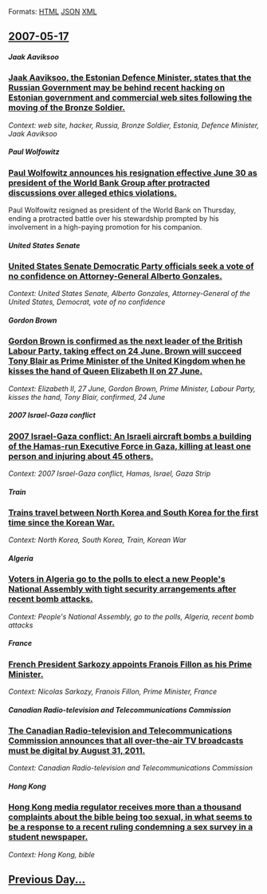 
Formats: [HTML](2007/05/17/index.html)  [JSON](2007/05/17/index.json)  [XML](2007/05/17/index.xml)  

## [2007-05-17](/news/2007/05/17/index.md)

##### Jaak Aaviksoo
### [ Jaak Aaviksoo, the Estonian Defence Minister, states that the Russian Government may be behind recent hacking on Estonian government and commercial web sites following the moving of the Bronze Soldier. ](/news/2007/05/17/jaak-aaviksoo-the-estonian-defence-minister-states-that-the-russian-government-may-be-behind-recent-hacking-on-estonian-government-and-co.md)
_Context: web site, hacker, Russia, Bronze Soldier, Estonia, Defence Minister, Jaak Aaviksoo_

##### Paul Wolfowitz
### [ Paul Wolfowitz announces his resignation effective June 30 as president of the World Bank Group after protracted discussions over alleged ethics violations. ](/news/2007/05/17/paul-wolfowitz-announces-his-resignation-effective-june-30-as-president-of-the-world-bank-group-after-protracted-discussions-over-alleged-e.md)
Paul Wolfowitz resigned as president of the World Bank on Thursday, ending a protracted battle over his stewardship prompted by his involvement in a high-paying promotion for his companion.

##### United States Senate
### [ United States Senate Democratic Party officials seek a vote of no confidence on Attorney-General Alberto Gonzales. ](/news/2007/05/17/united-states-senate-democratic-party-officials-seek-a-vote-of-no-confidence-on-attorney-general-alberto-gonzales.md)
_Context: United States Senate, Alberto Gonzales, Attorney-General of the United States, Democrat, vote of no confidence_

##### Gordon Brown
### [ Gordon Brown is confirmed as the next leader of the British Labour Party, taking effect on 24 June. Brown will succeed Tony Blair as Prime Minister of the United Kingdom when he kisses the hand of Queen Elizabeth II on 27 June. ](/news/2007/05/17/gordon-brown-is-confirmed-as-the-next-leader-of-the-british-labour-party-taking-effect-on-24-june-brown-will-succeed-tony-blair-as-prime.md)
_Context: Elizabeth II, 27 June, Gordon Brown, Prime Minister, Labour Party, kisses the hand, Tony Blair, confirmed, 24 June_

##### 2007 Israel-Gaza conflict
### [ 2007 Israel-Gaza conflict: An Israeli aircraft bombs a building of the Hamas-run Executive Force in Gaza, killing at least one person and injuring about 45 others. ](/news/2007/05/17/2007-israel-gaza-conflict-an-israeli-aircraft-bombs-a-building-of-the-hamas-run-executive-force-in-gaza-killing-at-least-one-person-and-i.md)
_Context: 2007 Israel-Gaza conflict, Hamas, Israel, Gaza Strip_

##### Train
### [ Trains travel between North Korea and South Korea for the first time since the Korean War. ](/news/2007/05/17/trains-travel-between-north-korea-and-south-korea-for-the-first-time-since-the-korean-war.md)
_Context: North Korea, South Korea, Train, Korean War_

##### Algeria
### [ Voters in Algeria go to the polls to elect a new People's National Assembly with tight security arrangements after recent bomb attacks. ](/news/2007/05/17/voters-in-algeria-go-to-the-polls-to-elect-a-new-people-s-national-assembly-with-tight-security-arrangements-after-recent-bomb-attacks.md)
_Context: People's National Assembly, go to the polls, Algeria, recent bomb attacks_

##### France
### [ French President Sarkozy appoints Franois Fillon as his Prime Minister. ](/news/2007/05/17/french-president-sarkozy-appoints-francois-fillon-as-his-prime-minister.md)
_Context: Nicolas Sarkozy, Franois Fillon, Prime Minister, France_

##### Canadian Radio-television and Telecommunications Commission
### [ The Canadian Radio-television and Telecommunications Commission announces that all over-the-air TV broadcasts must be digital by August 31, 2011. ](/news/2007/05/17/the-canadian-radio-television-and-telecommunications-commission-announces-that-all-over-the-air-tv-broadcasts-must-be-digital-by-august-31.md)
_Context: Canadian Radio-television and Telecommunications Commission_

##### Hong Kong
### [ Hong Kong media regulator receives more than a thousand complaints about the bible being too sexual, in what seems to be a response to a recent ruling condemning a sex survey in a student newspaper. ](/news/2007/05/17/hong-kong-media-regulator-receives-more-than-a-thousand-complaints-about-the-bible-being-too-sexual-in-what-seems-to-be-a-response-to-a-re.md)
_Context: Hong Kong, bible_

## [Previous Day...](/news/2007/05/16/index.md)

